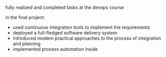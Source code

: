 fully realized and completed tasks at the devops course

in the final project:
- used continuous integration tools to implement the requirements
- deployed a full-fledged software delivery system
- introduced modern practical approaches to the process of integration and planning
- implemented process automation inside
